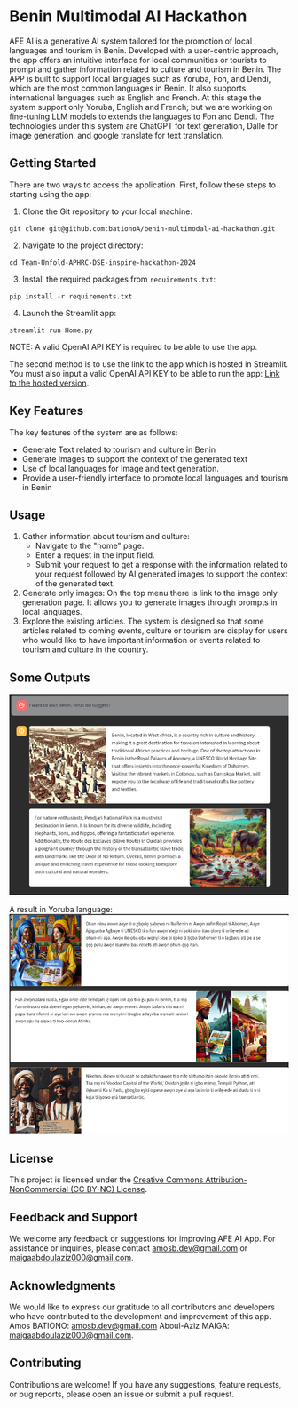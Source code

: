 # Benin Multimodal AI Hackathon


AFE AI is a generative AI system tailored for the promotion of local languages and tourism in Benin. Developed with a user-centric approach, the app offers an intuitive interface for local communities or tourists to prompt and gather information related to culture and tourism in Benin. The APP is built to support local languages such as Yoruba, Fon, and Dendi, which are the most common languages in Benin. It also supports international languages such as English and French. At this stage the system support only Yoruba, English and French; but we are working on fine-tuning LLM models to extends the languages to Fon and Dendi. The technologies under this system are ChatGPT for text generation, Dalle for image generation, and google translate for text translation. 

## Getting Started
There are two ways to access the application. First, follow these steps to starting using the app:

1. Clone the Git repository to your local machine:
```commandline
git clone git@github.com:bationoA/benin-multimodal-ai-hackathon.git
```

2. Navigate to the project directory:
```commandline
cd Team-Unfold-APHRC-DSE-inspire-hackathon-2024
```
3. Install the required packages from `requirements.txt`:
```commandline
pip install -r requirements.txt
```
4. Launch the Streamlit app:
```commandline
streamlit run Home.py
```

NOTE: A valid OpenAI API KEY is required to be able to use the app. 	

The second method is to use the link to the app which is hosted in Streamlit. You must also input a valid OpenAI API KEY to be able to run the app:
[Link to the hosted version](https://benin-multimodal-ai-hackathon-cudzxczsbxxv67jnnkjely.streamlit.app/).

## Key Features
The key features of the system are as follows:
* Generate Text related to tourism and culture in Benin 
* Generate Images to support the context of the generated text
* Use of local languages for Image and text generation.
* Provide a user-friendly interface to promote local languages and tourism in Benin

## Usage
1. Gather information about tourism and culture:
   * Navigate to the "home" page. 
   * Enter a request in the input field. 
   * Submit your request to get a response with the information related to your request followed by AI generated images to support the context of the generated text.
2. Generate only images:
   On the top menu there is link to the image only generation page. It allows you to generate images through prompts in local languages.
3. Explore the existing articles.
The system is designed so that some articles related to coming events, culture or tourism are display for users who would like to have important information or events related to tourism and culture in the country. 

## Some Outputs
![Example - Output 1](https://github.com/bationoA/benin-multimodal-ai-hackathon/blob/main/assets/images/output-1.png)

A result in Yoruba language:
![Example - Output 3](https://github.com/bationoA/benin-multimodal-ai-hackathon/blob/main/assets/images/output-2.png)
## License
This project is licensed under the [Creative Commons Attribution-NonCommercial (CC BY-NC) License](https://github.com/bationoA/Team-Unfold-APHRC-DSE-inspire-hackathon-2024/blob/new_feature_engineering/LICENCE/LICENCE.md).

## Feedback and Support
We welcome any feedback or suggestions for improving AFE AI App. For assistance or inquiries, please contact [amosb.dev@gmail.com](mailto:amosb.dev@gmail.com) or [maigaabdoulaziz000@gmail.com](mailto:maigaabdoulaziz000@gmail.com).
## Acknowledgments
We would like to express our gratitude to all contributors and developers who have contributed to the development and improvement of this app.
Amos BATIONO: [amosb.dev@gmail.com](mailto:amosb.dev@gmail.com)
Aboul-Aziz MAIGA: [maigaabdoulaziz000@gmail.com](mailto:maigaabdoulaziz000@gmail.com).
## Contributing
Contributions are welcome! If you have any suggestions, feature requests, or bug reports, please open an issue or submit a pull request.
